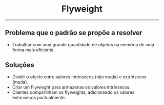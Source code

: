 <center><h1>Flyweight</h1></center>

***

## Problema que o padrão se propõe a resolver

* Trabalhar com uma grande quantidade de objetos na memória de uma forma mais eficiente.

## Soluções

* Dividir o objeto entre valores intrínsecos (não muda) e extrínsecos (muda).
* Criar um Flywieght para armazenas os valores intrínsecos.
* Clientes compartilham os flyweights, adicionando os valores extrínsecos pontualmente.